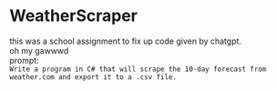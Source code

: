 # WeatherScraper

this was a school assignment to fix up code given by chatgpt.
\
oh my gawwwd
\
prompt:
\
```Write a program in C# that will scrape the 10-day forecast from weather.com and export it to a .csv file.```
